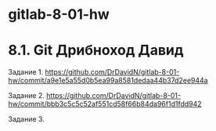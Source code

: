 # gitlab-8-01-hw
# 8.1. Git Дрибноход Давид

Задание 1.
https://github.com/DrDavidN/gitlab-8-01-hw/commit/a9e1e5a55d0b5ea99a8581dedaa44b37d2ee944a

Задание 2.
https://github.com/DrDavidN/gitlab-8-01-hw/commit/bbb3c5c5c52af551cd58f66b84da96f1d1fdd942

Задание 3.
